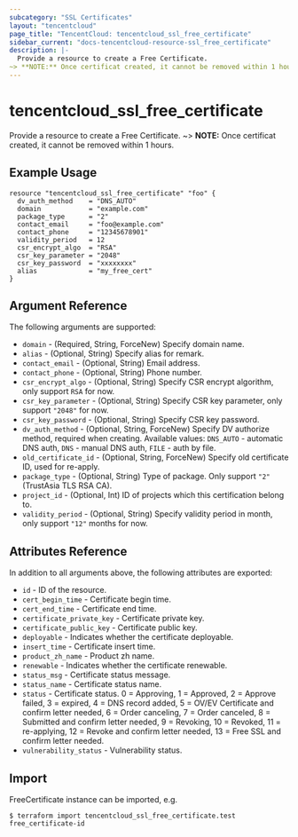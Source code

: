 ```yaml
---
subcategory: "SSL Certificates"
layout: "tencentcloud"
page_title: "TencentCloud: tencentcloud_ssl_free_certificate"
sidebar_current: "docs-tencentcloud-resource-ssl_free_certificate"
description: |-
  Provide a resource to create a Free Certificate.
~> **NOTE:** Once certificat created, it cannot be removed within 1 hours.
---
```


# tencentcloud_ssl_free_certificate

Provide a resource to create a Free Certificate.
~> **NOTE:** Once certificat created, it cannot be removed within 1 hours.

## Example Usage

```hcl
resource "tencentcloud_ssl_free_certificate" "foo" {
  dv_auth_method    = "DNS_AUTO"
  domain            = "example.com"
  package_type      = "2"
  contact_email     = "foo@example.com"
  contact_phone     = "12345678901"
  validity_period   = 12
  csr_encrypt_algo  = "RSA"
  csr_key_parameter = "2048"
  csr_key_password  = "xxxxxxxx"
  alias             = "my_free_cert"
}
```

## Argument Reference

The following arguments are supported:

* `domain` - (Required, String, ForceNew) Specify domain name.
* `alias` - (Optional, String) Specify alias for remark.
* `contact_email` - (Optional, String) Email address.
* `contact_phone` - (Optional, String) Phone number.
* `csr_encrypt_algo` - (Optional, String) Specify CSR encrypt algorithm, only support `RSA` for now.
* `csr_key_parameter` - (Optional, String) Specify CSR key parameter, only support `"2048"` for now.
* `csr_key_password` - (Optional, String) Specify CSR key password.
* `dv_auth_method` - (Optional, String, ForceNew) Specify DV authorize method, required when creating. Available values: `DNS_AUTO` - automatic DNS auth, `DNS` - manual DNS auth, `FILE` - auth by file.
* `old_certificate_id` - (Optional, String, ForceNew) Specify old certificate ID, used for re-apply.
* `package_type` - (Optional, String) Type of package. Only support `"2"` (TrustAsia TLS RSA CA).
* `project_id` - (Optional, Int) ID of projects which this certification belong to.
* `validity_period` - (Optional, String) Specify validity period in month, only support `"12"` months for now.

## Attributes Reference

In addition to all arguments above, the following attributes are exported:

* `id` - ID of the resource.
* `cert_begin_time` - Certificate begin time.
* `cert_end_time` - Certificate end time.
* `certificate_private_key` - Certificate private key.
* `certificate_public_key` - Certificate public key.
* `deployable` - Indicates whether the certificate deployable.
* `insert_time` - Certificate insert time.
* `product_zh_name` - Product zh name.
* `renewable` - Indicates whether the certificate renewable.
* `status_msg` - Certificate status message.
* `status_name` - Certificate status name.
* `status` - Certificate status. 0 = Approving, 1 = Approved, 2 = Approve failed, 3 = expired, 4 = DNS record added, 5 = OV/EV Certificate and confirm letter needed, 6 = Order canceling, 7 = Order canceled, 8 = Submitted and confirm letter needed, 9 = Revoking, 10 = Revoked, 11 = re-applying, 12 = Revoke and confirm letter needed, 13 = Free SSL and confirm letter needed.
* `vulnerability_status` - Vulnerability status.


## Import

FreeCertificate instance can be imported, e.g.
```
$ terraform import tencentcloud_ssl_free_certificate.test free_certificate-id
```

